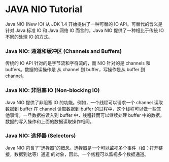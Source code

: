 # JAVA NIO Tutorial

Java NIO (New IO) 从 JDK 1.4 开始提供了一种可替的 IO API。可替代的含义是针对 Java 标准 IO 和 Java
网络 IO 而言的。Java NIO 提供了一种相比于传统 IO 不同的处理 IO 的方式。

### Java NIO: 通道和缓冲区 (Channels and Buffers)

传统的 IO API 针对的是字节流和字符流的，而 NIO 针对的是 channels 和 buffers。数据的读操作是
从 channel 到 buffer，写操作是从 buffer 到 channel。

### Java NIO: 非阻塞 IO (Non-blocking IO)

Java NIO 提供了非阻塞 IO 的功能。例如，一个线程可以请求一个 channel 读取数据到 buffer
在 channel 读取数据到 buffer 的过程中，这个线程可以做一些其他事情。一旦数据被读入到 buffer
中，线程转而可以继续处理 buffer 中的数据。数据的写入操作和上面的数据读取操作相同。

### Java NIO: 选择器 (Selectors)

Java NIO 包含了“选择器”的概念。选择器是一个可以监视多个事件（如：打开链接，数据到达等）通道
的对象，因此，一个线程可以监视多个数据通道。

